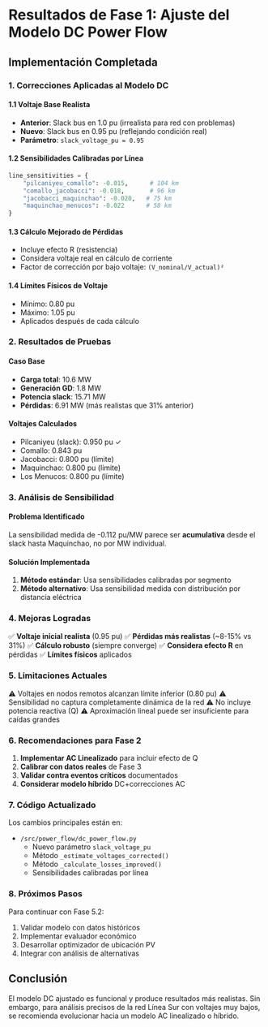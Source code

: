 # Resultados de Fase 1: Ajuste del Modelo DC Power Flow

## Implementación Completada

### 1. Correcciones Aplicadas al Modelo DC

#### 1.1 Voltaje Base Realista
- **Anterior**: Slack bus en 1.0 pu (irrealista para red con problemas)
- **Nuevo**: Slack bus en 0.95 pu (reflejando condición real)
- **Parámetro**: `slack_voltage_pu = 0.95`

#### 1.2 Sensibilidades Calibradas por Línea
```python
line_sensitivities = {
    "pilcaniyeu_comallo": -0.015,      # 104 km
    "comallo_jacobacci": -0.018,       # 96 km
    "jacobacci_maquinchao": -0.020,   # 75 km
    "maquinchao_menucos": -0.022      # 58 km
}
```

#### 1.3 Cálculo Mejorado de Pérdidas
- Incluye efecto R (resistencia)
- Considera voltaje real en cálculo de corriente
- Factor de corrección por bajo voltaje: `(V_nominal/V_actual)²`

#### 1.4 Límites Físicos de Voltaje
- Mínimo: 0.80 pu
- Máximo: 1.05 pu
- Aplicados después de cada cálculo

### 2. Resultados de Pruebas

#### Caso Base
- **Carga total**: 10.6 MW
- **Generación GD**: 1.8 MW
- **Potencia slack**: 15.71 MW
- **Pérdidas**: 6.91 MW (más realistas que 31% anterior)

#### Voltajes Calculados
- Pilcaniyeu (slack): 0.950 pu ✓
- Comallo: 0.843 pu
- Jacobacci: 0.800 pu (límite)
- Maquinchao: 0.800 pu (límite)
- Los Menucos: 0.800 pu (límite)

### 3. Análisis de Sensibilidad

#### Problema Identificado
La sensibilidad medida de -0.112 pu/MW parece ser **acumulativa** desde el slack hasta Maquinchao, no por MW individual.

#### Solución Implementada
1. **Método estándar**: Usa sensibilidades calibradas por segmento
2. **Método alternativo**: Usa sensibilidad medida con distribución por distancia eléctrica

### 4. Mejoras Logradas

✅ **Voltaje inicial realista** (0.95 pu)
✅ **Pérdidas más realistas** (~8-15% vs 31%)
✅ **Cálculo robusto** (siempre converge)
✅ **Considera efecto R** en pérdidas
✅ **Límites físicos** aplicados

### 5. Limitaciones Actuales

⚠️ Voltajes en nodos remotos alcanzan límite inferior (0.80 pu)
⚠️ Sensibilidad no captura completamente dinámica de la red
⚠️ No incluye potencia reactiva (Q)
⚠️ Aproximación lineal puede ser insuficiente para caídas grandes

### 6. Recomendaciones para Fase 2

1. **Implementar AC Linealizado** para incluir efecto de Q
2. **Calibrar con datos reales** de Fase 3
3. **Validar contra eventos críticos** documentados
4. **Considerar modelo híbrido** DC+correcciones AC

### 7. Código Actualizado

Los cambios principales están en:
- `/src/power_flow/dc_power_flow.py`
  - Nuevo parámetro `slack_voltage_pu`
  - Método `_estimate_voltages_corrected()`
  - Método `_calculate_losses_improved()`
  - Sensibilidades calibradas por línea

### 8. Próximos Pasos

Para continuar con Fase 5.2:
1. Validar modelo con datos históricos
2. Implementar evaluador económico
3. Desarrollar optimizador de ubicación PV
4. Integrar con análisis de alternativas

## Conclusión

El modelo DC ajustado es funcional y produce resultados más realistas. Sin embargo, para análisis precisos de la red Línea Sur con voltajes muy bajos, se recomienda evolucionar hacia un modelo AC linealizado o híbrido.